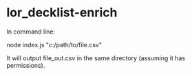 # lor_decklist-enrich

In command line:

node index.js "c:/path/to/file.csv"

It will output file_out.csv in the same directory (assuming it has permissions).
